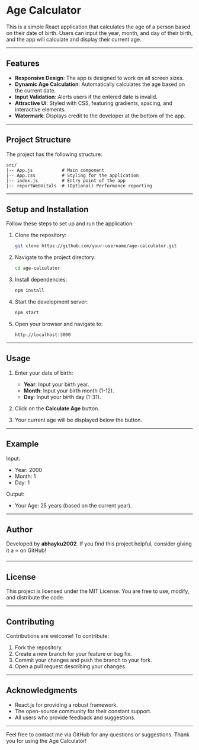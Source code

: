 # Age Calculator

This is a simple React application that calculates the age of a person based on their date of birth. Users can input the year, month, and day of their birth, and the app will calculate and display their current age.

---

## Features

- **Responsive Design**: The app is designed to work on all screen sizes.
- **Dynamic Age Calculation**: Automatically calculates the age based on the current date.
- **Input Validation**: Alerts users if the entered date is invalid.
- **Attractive UI**: Styled with CSS, featuring gradients, spacing, and interactive elements.
- **Watermark**: Displays credit to the developer at the bottom of the app.

---

## Project Structure

The project has the following structure:

```
src/
|-- App.js           # Main component
|-- App.css          # Styling for the application
|-- index.js         # Entry point of the app
|-- reportWebVitals  # (Optional) Performance reporting
```

---

## Setup and Installation

Follow these steps to set up and run the application:

1. Clone the repository:
   ```bash
   git clone https://github.com/your-username/age-calculator.git
   ```

2. Navigate to the project directory:
   ```bash
   cd age-calculator
   ```

3. Install dependencies:
   ```bash
   npm install
   ```

4. Start the development server:
   ```bash
   npm start
   ```

5. Open your browser and navigate to:
   ```
   http://localhost:3000
   ```

---

## Usage

1. Enter your date of birth:
   - **Year**: Input your birth year.
   - **Month**: Input your birth month (1-12).
   - **Day**: Input your birth day (1-31).

2. Click on the **Calculate Age** button.

3. Your current age will be displayed below the button.

---

## Example

Input:
- Year: 2000
- Month: 1
- Day: 1

Output:
- Your Age: 25 years (based on the current year).

---

## Author

Developed by **abhayku2002**. If you find this project helpful, consider giving it a ⭐ on GitHub!

---

## License

This project is licensed under the MIT License. You are free to use, modify, and distribute the code.

---

## Contributing

Contributions are welcome! To contribute:

1. Fork the repository.
2. Create a new branch for your feature or bug fix.
3. Commit your changes and push the branch to your fork.
4. Open a pull request describing your changes.

---

## Acknowledgments

- React.js for providing a robust framework.
- The open-source community for their constant support.
- All users who provide feedback and suggestions.

---

Feel free to contact me via GitHub for any questions or suggestions. Thank you for using the Age Calculator!

